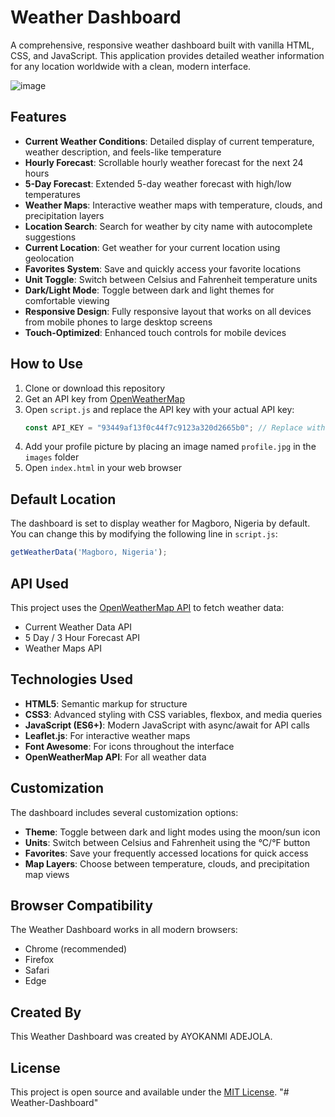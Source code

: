 # Weather Dashboard

A comprehensive, responsive weather dashboard built with vanilla HTML, CSS, and JavaScript. This application provides detailed weather information for any location worldwide with a clean, modern interface.

![image](https://github.com/user-attachments/assets/c40bae6e-1ebd-43d6-9e44-d7e55fbf8c04)


## Features

- **Current Weather Conditions**: Detailed display of current temperature, weather description, and feels-like temperature
- **Hourly Forecast**: Scrollable hourly weather forecast for the next 24 hours
- **5-Day Forecast**: Extended 5-day weather forecast with high/low temperatures
- **Weather Maps**: Interactive weather maps with temperature, clouds, and precipitation layers
- **Location Search**: Search for weather by city name with autocomplete suggestions
- **Current Location**: Get weather for your current location using geolocation
- **Favorites System**: Save and quickly access your favorite locations
- **Unit Toggle**: Switch between Celsius and Fahrenheit temperature units
- **Dark/Light Mode**: Toggle between dark and light themes for comfortable viewing
- **Responsive Design**: Fully responsive layout that works on all devices from mobile phones to large desktop screens
- **Touch-Optimized**: Enhanced touch controls for mobile devices

## How to Use

1. Clone or download this repository
2. Get an API key from [OpenWeatherMap](https://openweathermap.org/api)
3. Open `script.js` and replace the API key with your actual API key:
   ```javascript
   const API_KEY = "93449af13f0c44f7c9123a320d2665b0"; // Replace with your API key if needed
   ```
4. Add your profile picture by placing an image named `profile.jpg` in the `images` folder
5. Open `index.html` in your web browser

## Default Location

The dashboard is set to display weather for Magboro, Nigeria by default. You can change this by modifying the following line in `script.js`:

```javascript
getWeatherData('Magboro, Nigeria');
```

## API Used

This project uses the [OpenWeatherMap API](https://openweathermap.org/api) to fetch weather data:
- Current Weather Data API
- 5 Day / 3 Hour Forecast API
- Weather Maps API

## Technologies Used

- **HTML5**: Semantic markup for structure
- **CSS3**: Advanced styling with CSS variables, flexbox, and media queries
- **JavaScript (ES6+)**: Modern JavaScript with async/await for API calls
- **Leaflet.js**: For interactive weather maps
- **Font Awesome**: For icons throughout the interface
- **OpenWeatherMap API**: For all weather data

## Customization

The dashboard includes several customization options:
- **Theme**: Toggle between dark and light modes using the moon/sun icon
- **Units**: Switch between Celsius and Fahrenheit using the °C/°F button
- **Favorites**: Save your frequently accessed locations for quick access
- **Map Layers**: Choose between temperature, clouds, and precipitation map views

## Browser Compatibility

The Weather Dashboard works in all modern browsers:
- Chrome (recommended)
- Firefox
- Safari
- Edge

## Created By

This Weather Dashboard was created by AYOKANMI ADEJOLA.

## License

This project is open source and available under the [MIT License](LICENSE).
"# Weather-Dashboard" 
